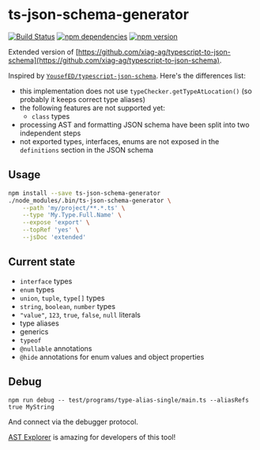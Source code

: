 # ts-json-schema-generator

[![Build Status](https://travis-ci.org/vega/ts-json-schema-generator.svg?branch=master)](https://travis-ci.org/vega/ts-json-schema-generator)
[![npm dependencies](https://david-dm.org/vega/ts-json-schema-generator.svg)](https://www.npmjs.com/package/ts-json-schema-generator)
[![npm version](https://img.shields.io/npm/v/ts-json-schema-generator.svg)](https://www.npmjs.com/package/ts-json-schema-generator)

Extended version of [https://github.com/xiag-ag/typescript-to-json-schema](https://github.com/xiag-ag/typescript-to-json-schema).

Inspired by [`YousefED/typescript-json-schema`](https://github.com/YousefED/typescript-json-schema). Here's the differences list:

* this implementation does not use `typeChecker.getTypeAtLocation()` (so probably it keeps correct type aliases)
* the following features are not supported yet:
  * `class` types
* processing AST and formatting JSON schema have been split into two independent steps
* not exported types, interfaces, enums are not exposed in the `definitions` section in the JSON schema

## Usage

```bash
npm install --save ts-json-schema-generator
./node_modules/.bin/ts-json-schema-generator \
    --path 'my/project/**.*.ts' \
    --type 'My.Type.Full.Name' \
    --expose 'export' \
    --topRef 'yes' \
    --jsDoc 'extended'
```

## Current state

* `interface` types
* `enum` types
* `union`, `tuple`, `type[]` types
* `string`, `boolean`, `number` types
* `"value"`, `123`, `true`, `false`, `null` literals
* type aliases
* generics
* `typeof`
* `@nullable` annotations
* `@hide` annotations for enum values and object properties

## Debug

`npm run debug -- test/programs/type-alias-single/main.ts --aliasRefs true MyString`

And connect via the debugger protocol.

[AST Explorer](https://astexplorer.net/) is amazing for developers of this tool!
